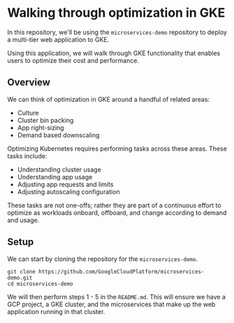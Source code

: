 # Walking through optimization in GKE

In this repository, we'll be using the `microservices-demo` repository to deploy a multi-tier web application to GKE. 

Using this application, we will walk through GKE functionality that enables users to optimize their cost and performance.

## Overview

We can think of optimization in GKE around a handful of related areas:

* Culture
* Cluster bin packing
* App right-sizing
* Demand based downscaling

Optimizing Kubernetes requires performing tasks across these areas. These tasks include:

* Understanding cluster usage
* Understanding app usage
* Adjusting app requests and limits
* Adjusting autoscaling configuration

These tasks are not one-offs; rather they are part of a continuous effort to optimize as workloads onboard, offboard, and change according to demand and usage. 

## Setup

We can start by cloning the repository for the `microservices-demo`. 

```
git clone https://github.com/GoogleCloudPlatform/microservices-demo.git
cd microservices-demo
```

We will then perform steps 1 - 5 in the `README.md`. This will ensure we have a GCP project, a GKE cluster, and the microservices that make up the web application running in that cluster.